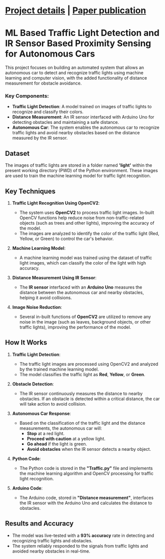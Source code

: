 # [Project details](https://sudarshanasrao.github.io/portfolio/portfolio-7/) | [Paper publication](https://papers.ssrn.com/sol3/papers.cfm?abstract_id=3883931)

# ML Based Traffic Light Detection and IR Sensor Based Proximity Sensing for Autonomous Cars
This project focuses on building an automated system that allows an autonomous car to detect and recognize traffic lights using machine learning and computer vision, with the added functionality of distance measurement for obstacle avoidance.

### Key Components:
- **Traffic Light Detection**: A model trained on images of traffic lights to recognize and classify their colors.
- **Distance Measurement**: An IR sensor interfaced with Arduino Uno for detecting obstacles and maintaining a safe distance.
- **Autonomous Car**: The system enables the autonomous car to recognize traffic lights and avoid nearby obstacles based on the distance measured by the IR sensor.

## Dataset
The images of traffic lights are stored in a folder named **'light'** within the present working directory (PWD) of the Python environment. These images are used to train the machine learning model for traffic light recognition.

## Key Techniques
1. **Traffic Light Recognition Using OpenCV2**:
   - The system uses **OpenCV2** to process traffic light images. In-built OpenCV functions help reduce noise from non-traffic-related objects (such as trees and other lights), improving the accuracy of the model.
   - The images are analyzed to identify the color of the traffic light (Red, Yellow, or Green) to control the car's behavior.

2. **Machine Learning Model**:
   - A machine learning model was trained using the dataset of traffic light images, which can classify the color of the light with high accuracy.
   
3. **Distance Measurement Using IR Sensor**:
   - The **IR sensor** interfaced with an **Arduino Uno** measures the distance between the autonomous car and nearby obstacles, helping it avoid collisions.

4. **Image Noise Reduction**:
   - Several in-built functions of **OpenCV2** are utilized to remove any noise in the image (such as leaves, background objects, or other traffic lights), improving the performance of the model.

## How It Works
1. **Traffic Light Detection**:
   - The traffic light images are processed using OpenCV2 and analyzed by the trained machine learning model.
   - The model classifies the traffic light as **Red**, **Yellow**, or **Green**.

2. **Obstacle Detection**:
   - The IR sensor continuously measures the distance to nearby obstacles. If an obstacle is detected within a critical distance, the car will take action to avoid collision.

3. **Autonomous Car Response**:
   - Based on the classification of the traffic light and the distance measurements, the autonomous car will:
     - **Stop** at a red light.
     - **Proceed with caution** at a yellow light.
     - **Go ahead** if the light is green.
     - **Avoid obstacles** when the IR sensor detects a nearby object.

4. **Python Code**:
   - The Python code is stored in the **"Traffic.py"** file and implements the machine learning algorithm and OpenCV processing for traffic light recognition.
   
5. **Arduino Code**:
   - The Arduino code, stored in **"Distance measurement"**, interfaces the IR sensor with the Arduino Uno and calculates the distance to obstacles.

## Results and Accuracy
- The model was live-tested with a **93% accuracy** rate in detecting and recognizing traffic lights and obstacles.
- The system reliably responded to the signals from traffic lights and avoided nearby obstacles in real-time.
